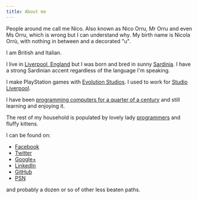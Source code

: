 ```yaml
---
title: About me
---
```


People around me call me Nico. Also known as Nico Orru, Mr Orru and even Ms Orru, which is wrong but I can understand why.
My birth name is Nicola Orrù, with nothing in between and a decorated "u".

I am British and Italian.

I live in [Liverpool, England](https://en.wikipedia.org/wiki/Liverpool) but I was born and bred in sunny [Sardinia](https://en.wikipedia.org/wiki/Sardinia).
I have a strong Sardinian accent regardless of the language I'm speaking.

I make PlayStation games with [Evolution Studios](https://en.wikipedia.org/wiki/Evolution_Studios).
I used to work for [Studio Liverpool](https://en.wikipedia.org/wiki/Psygnosis).

I have been [programming computers for a quarter of a century](/resources/curriculum_2015.pdf) 
and still learning and enjoying it.

The rest of my household is populated by lovely lady [programmers](http://blog.doppioslash.com/about/) and fluffy kittens.

I can be found on:

* [Facebook](https://facebook.com/norru)
* [Twitter](https://twitter.com/nicola_orru)
* [Google+](https://plus.google.com/+NicoOrrù)
* [LinkedIn](https://uk.linkedin.com/in/norru)
* [GitHub](https://github.com/norru/)
* [PSN](http://eu.playstation.com/psn/profile/Nigu/)

and probably a dozen or so of other less beaten paths.